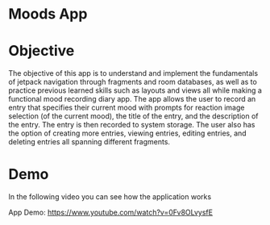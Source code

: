 # Moods App

# Objective

The objective of this app is to understand and implement the fundamentals of jetpack navigation through fragments and room databases, as well as to practice previous learned skills such as layouts and views all while making a functional mood recording diary app. The app allows the user to record an entry that specifies their current mood with prompts for reaction image selection (of the current mood), the title of the entry, and the description of the entry. The entry is then recorded to system storage. The user also has the option of creating more entries, viewing entries, editing entries, and deleting entries all spanning different fragments.

# Demo

In the following video you can see how the application works

App Demo: https://www.youtube.com/watch?v=0Fv8OLvysfE
